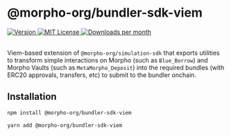 # @morpho-org/bundler-sdk-viem

<a href="https://www.npmjs.com/package/@morpho-org/bundler-sdk-viem">
    <picture>
        <source media="(prefers-color-scheme: dark)" srcset="https://img.shields.io/npm/v/@morpho-org/bundler-sdk-viem?colorA=21262d&colorB=21262d&style=flat">
        <img src="https://img.shields.io/npm/v/@morpho-org/bundler-sdk-viem?colorA=f6f8fa&colorB=f6f8fa&style=flat" alt="Version">
    </picture>
</a>
<a href="https://github.com/morpho-org/bundler-sdk-viem/blob/main/LICENSE">
    <picture>
        <source media="(prefers-color-scheme: dark)" srcset="https://img.shields.io/npm/l/@morpho-org/bundler-sdk-viem?colorA=21262d&colorB=21262d&style=flat">
        <img src="https://img.shields.io/npm/l/@morpho-org/bundler-sdk-viem?colorA=f6f8fa&colorB=f6f8fa&style=flat" alt="MIT License">
    </picture>
</a>
<a href="https://www.npmjs.com/package/@morpho-org/bundler-sdk-viem">
    <picture>
        <source media="(prefers-color-scheme: dark)" srcset="https://img.shields.io/npm/dm/@morpho-org/bundler-sdk-viem?colorA=21262d&colorB=21262d&style=flat">
        <img src="https://img.shields.io/npm/dm/@morpho-org/bundler-sdk-viem?colorA=f6f8fa&colorB=f6f8fa&style=flat" alt="Downloads per month">
    </picture>
</a>
<br />
<br />

Viem-based extension of `@morpho-org/simulation-sdk` that exports utilities to transform simple interactions on Morpho (such as `Blue_Borrow`) and Morpho Vaults (such as `MetaMorpho_Deposit`) into the required bundles (with ERC20 approvals, transfers, etc) to submit to the bundler onchain.

## Installation

```bash
npm install @morpho-org/bundler-sdk-viem
```

```bash
yarn add @morpho-org/bundler-sdk-viem
```
